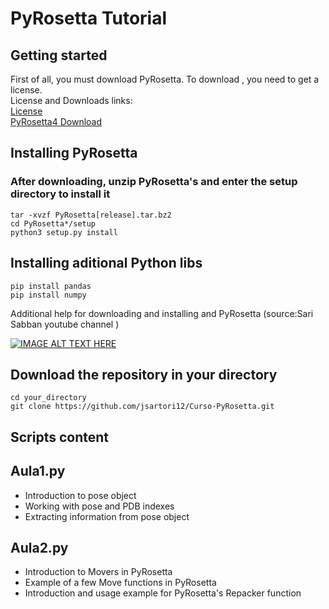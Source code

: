 # PyRosetta Tutorial

## Getting started

First of all, you must download PyRosetta. To download , you need to get a license.
<br />
License and Downloads links:
<br />
[License](https://www.rosettacommons.org/software/license-and-download)
<br />
[PyRosetta4 Download](https://graylab.jhu.edu/download/PyRosetta4/archive/release/)



## Installing PyRosetta
### After downloading, unzip PyRosetta's and enter the setup directory to install it
```
tar -xvzf PyRosetta[release].tar.bz2
cd PyRosetta*/setup
python3 setup.py install
```
## Installing aditional Python libs
```
pip install pandas
pip install numpy
```

Additional help for downloading and installing and PyRosetta (source:Sari Sabban youtube channel )

[![IMAGE ALT TEXT HERE](https://img.youtube.com/vi/UEaFmUMEL9c/0.jpg)](https://www.youtube.com/watch?v=UEaFmUMEL9c)


## Download the repository in your directory

```
cd your_directory
git clone https://github.com/jsartori12/Curso-PyRosetta.git
```

## Scripts content

## Aula1.py
- Introduction to pose object
- Working with pose and PDB indexes
- Extracting information from pose object

## Aula2.py
- Introduction to Movers in PyRosetta
- Example of a few Move functions in PyRosetta
- Introduction and usage example for PyRosetta's Repacker function

